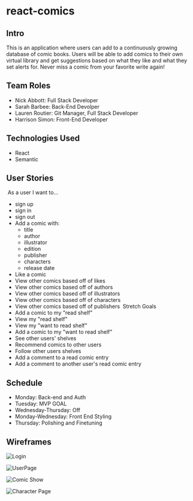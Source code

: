 # react-comics

## Intro
This is an application where users can add to a continuously growing database of comic books. Users will be able to add comics to their own virtual library and get suggestions based on what they like and what they set alerts for. Never miss a comic from your favorite write again!

## Team Roles
  - Nick Abbott: Full Stack Developer
  - Sarah Barbee: Back-End Devolper
  - Lauren Routier: Git Manager, Full Stack Developer
  - Harrison Simon: Front-End Developer

## Technologies Used
  - React
  - Semantic

## User Stories
​
As a user I want to...
​
-   sign up
-   sign in
-   sign out
-   Add a comic with:
    -   title
    -   author
    -   illustrator
    -   edition
    -   publisher
    -   characters
    -   release date
-   Like a comic
-   View other comics based off of likes
-   View other comics based off of authors
-   View other comics based off of illustrators
-   View other comics based off of characters
-   View other comics based off of publishers
​
Stretch Goals
​
-   Add a comic to my "read shelf"
-   View my "read shelf"
-   View my "want to read shelf"
-   Add a comic to my "want to read shelf"
-   See other users' shelves
-   Recommend comics to other users
-   Follow other users shelves
-   Add a comment to a read comic entry
-   Add a comment to another user's read comic entry

## Schedule

- Monday: Back-end and Auth
- Tuesday: MVP GOAL
- Wednesday-Thursday: Off
- Monday-Wednesday: Front End Styling
- Thursday: Polishing and Finetuning

## Wireframes

![Login](https://user-images.githubusercontent.com/112446901/202876297-76cf25b8-f636-4313-acbc-312e55b55675.png)

![UserPage](https://user-images.githubusercontent.com/112446901/202876401-4f166897-2c91-4b9c-9f17-4da6f25a2799.png)

![Comic Show](https://user-images.githubusercontent.com/112446901/202876306-a95bd39f-229c-43db-9ed3-1806820bc715.png)

![Character Page](https://user-images.githubusercontent.com/112446901/202876308-7ea23ce4-bdb6-4b8c-9f41-260e16b1b145.png)


